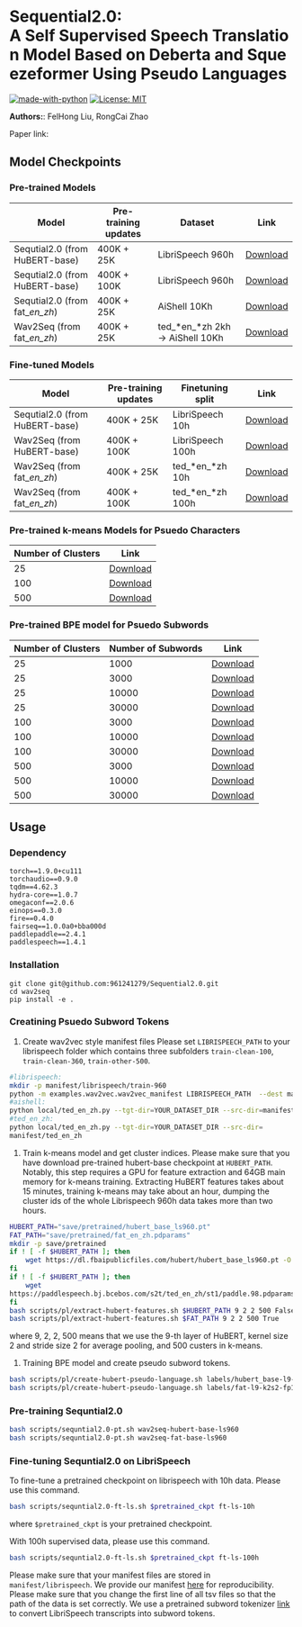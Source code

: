 # Sequential2.0: A Self Supervised Speech Translation Model Based on Deberta and Squeezeformer Using Pseudo Languages

[![made-with-python](https://img.shields.io/badge/Made%20with-Python-red.svg)](#python)
[![License: MIT](https://img.shields.io/badge/License-MIT-yellow.svg)](https://opensource.org/licenses/MIT)

**Authors:**: FelHong Liu, RongCai Zhao

Paper link:&#x20;

## Model Checkpoints

### Pre-trained Models

| Model                             | Pre-training updates | Dataset                           | Link                                                                                                              |
| --------------------------------- | -------------------- | --------------------------------- | ----------------------------------------------------------------------------------------------------------------- |
| Sequtial2.0 (from HuBERT-base)    | 400K + 25K           | LibriSpeech 960h                  | [Download](https://public-dataset-model-store.awsdev.asapp.com/fwu/wav2seq/public/pt/wav2seq-hubert-base-25k.pt)  |
| Sequtial2.0  (from HuBERT-base)   | 400K + 100K          | LibriSpeech 960h                  | [Download](https://public-dataset-model-store.awsdev.asapp.com/fwu/wav2seq/public/pt/wav2seq-hubert-base-100k.pt) |
| Sequtial2.0  (from fat\_*en\_zh*) | 400K + 25K           | AiShell 10Kh                      | [Download](https://public-dataset-model-store.awsdev.asapp.com/fwu/wav2seq/public/pt/wav2seq-hubert-large-25k.pt) |
| Wav2Seq (from fat\_*en\_zh*)      | 400K + 25K           | ted\_*en\_*zh 2kh -> AiShell 10Kh | [Download](https://public-dataset-model-store.awsdev.asapp.com/fwu/wav2seq/public/pt/wav2seq-xlsr-300m-25k.pt)    |

### Fine-tuned Models

| Model                          | Pre-training updates | Finetuning split   | Link                                                                                                                      |
| ------------------------------ | -------------------- | ------------------ | ------------------------------------------------------------------------------------------------------------------------- |
| Sequtial2.0 (from HuBERT-base) | 400K + 25K           | LibriSpeech 10h    | [Download](https://public-dataset-model-store.awsdev.asapp.com/fwu/wav2seq/public/ft/wav2seq-hubert-base-25k-ft-10h.pt)   |
| Wav2Seq (from HuBERT-base)     | 400K + 100K          | LibriSpeech 100h   | [Download](https://public-dataset-model-store.awsdev.asapp.com/fwu/wav2seq/public/ft/wav2seq-hubert-base-100k-ft-10h.pt)  |
| Wav2Seq (from fat\_*en\_zh*)   | 400K + 25K           | ted\_*en\_*zh 10h  | [Download](https://public-dataset-model-store.awsdev.asapp.com/fwu/wav2seq/public/ft/wav2seq-hubert-base-25k-ft-100h.pt)  |
| Wav2Seq (from fat\_*en\_zh*)   | 400K + 100K          | ted\_*en\_*zh 100h | [Download](https://public-dataset-model-store.awsdev.asapp.com/fwu/wav2seq/public/ft/wav2seq-hubert-base-100k-ft-100h.pt) |

### Pre-trained k-means Models for Psuedo Characters

| Number of Clusters | Link                                                                                                                             |
| ------------------ | -------------------------------------------------------------------------------------------------------------------------------- |
| 25                 | [Download](https://public-dataset-model-store.awsdev.asapp.com/fwu/wav2seq/public/km/hubert_base-l9-k2s2-fp16-ls0.1-c25-km.pkl)  |
| 100                | [Download](https://public-dataset-model-store.awsdev.asapp.com/fwu/wav2seq/public/km/hubert_base-l9-k2s2-fp16-ls0.1-c100-km.pkl) |
| 500                | [Download](https://public-dataset-model-store.awsdev.asapp.com/fwu/wav2seq/public/km/hubert_base-l9-k2s2-fp16-ls0.1-c500-km.pkl) |

### Pre-trained BPE model for Psuedo Subwords

| Number of Clusters | Number of Subwords | Link                                                                                                                            |
| ------------------ | ------------------ | ------------------------------------------------------------------------------------------------------------------------------- |
| 25                 | 1000               | [Download](https://public-dataset-model-store.awsdev.asapp.com/fwu/wav2seq/public/tokenizer/c25-bpe-tokenizer-vocab1000.json)   |
| 25                 | 3000               | [Download](https://public-dataset-model-store.awsdev.asapp.com/fwu/wav2seq/public/tokenizer/c25-bpe-tokenizer-vocab3000.json)   |
| 25                 | 10000              | [Download](https://public-dataset-model-store.awsdev.asapp.com/fwu/wav2seq/public/tokenizer/c25-bpe-tokenizer-vocab10000.json)  |
| 25                 | 30000              | [Download](https://public-dataset-model-store.awsdev.asapp.com/fwu/wav2seq/public/tokenizer/c25-bpe-tokenizer-vocab30000.json)  |
| 100                | 3000               | [Download](https://public-dataset-model-store.awsdev.asapp.com/fwu/wav2seq/public/tokenizer/c100-bpe-tokenizer-vocab3000.json)  |
| 100                | 10000              | [Download](https://public-dataset-model-store.awsdev.asapp.com/fwu/wav2seq/public/tokenizer/c100-bpe-tokenizer-vocab10000.json) |
| 100                | 30000              | [Download](https://public-dataset-model-store.awsdev.asapp.com/fwu/wav2seq/public/tokenizer/c100-bpe-tokenizer-vocab30000.json) |
| 500                | 3000               | [Download](https://public-dataset-model-store.awsdev.asapp.com/fwu/wav2seq/public/tokenizer/c500-bpe-tokenizer-vocab3000.json)  |
| 500                | 10000              | [Download](https://public-dataset-model-store.awsdev.asapp.com/fwu/wav2seq/public/tokenizer/c500-bpe-tokenizer-vocab10000.json) |
| 500                | 30000              | [Download](https://public-dataset-model-store.awsdev.asapp.com/fwu/wav2seq/public/tokenizer/c500-bpe-tokenizer-vocab30000.json) |

## Usage

### Dependency

    torch==1.9.0+cu111
    torchaudio==0.9.0
    tqdm==4.62.3
    hydra-core==1.0.7
    omegaconf==2.0.6
    einops==0.3.0
    fire==0.4.0
    fairseq==1.0.0a0+bba000d
    paddlepaddle==2.4.1
    paddlespeech==1.4.1

### Installation

    git clone git@github.com:961241279/Sequential2.0.git
    cd wav2seq
    pip install -e .

### Creatining Psuedo Subword Tokens

1.  Create wav2vec style manifest files
    Please set `LIBRISPEECH_PATH` to your librispeech folder which contains three subfolders `train-clean-100`, `train-clean-360`, `train-other-500`.

```sh
#librispeech:
mkdir -p manifest/librispeech/train-960
python -m examples.wav2vec.wav2vec_manifest LIBRISPEECH_PATH  --dest manifest/librispeech/train-960 --ext flac --valid-percent 0.01 --path-must-contain train
#aishell:
python local/ted_en_zh.py --tgt-dir=YOUR_DATASET_DIR --src-dir=manifest/aishell
#ted_en_zh:
python local/ted_en_zh.py --tgt-dir=YOUR_DATASET_DIR --src-dir=
manifest/ted_en_zh
```

1.  Train k-means model and get cluster indices.
    Please make sure that you have download pre-trained hubert-base checkpoint at `HUBERT_PATH`.
    Notably, this step requires a GPU for feature extraction and 64GB main memory for k-means training.
    Extracting HuBERT features takes about 15 minutes, training k-means may take about an hour, dumping the cluster ids of the whole Librispeech 960h data takes more than two hours.

```sh
HUBERT_PATH="save/pretrained/hubert_base_ls960.pt"
FAT_PATH="save/pretrained/fat_en_zh.pdparams"
mkdir -p save/pretrained
if ! [ -f $HUBERT_PATH ]; then
    wget https://dl.fbaipublicfiles.com/hubert/hubert_base_ls960.pt -O  $HUBERT_PATH
fi
if ! [ -f $HUBERT_PATH ]; then
    wget 
https://paddlespeech.bj.bcebos.com/s2t/ted_en_zh/st1/paddle.98.pdparams --no-check-certificate -O $FAT_PATH
fi
bash scripts/pl/extract-hubert-features.sh $HUBERT_PATH 9 2 2 500 False
bash scripts/pl/extract-hubert-features.sh $FAT_PATH 9 2 2 500 True
```

where 9, 2, 2, 500 means that we use the 9-th layer of HuBERT, kernel size 2 and stride size 2 for average pooling, and 500 custers in k-means.

1.  Training BPE model and create pseudo subword tokens.

```sh
bash scripts/pl/create-hubert-pseudo-language.sh labels/hubert_base-l9-k2s2-fp16-ls0.1/c500 30000
bash scripts/pl/create-hubert-pseudo-language.sh labels/fat-l9-k2s2-fp16-ls0.1/c500 30000
```

### Pre-training Sequntial2.0

```sh
bash scripts/sequntial2.0-pt.sh wav2seq-hubert-base-ls960
bash scripts/sequntial2.0-pt.sh wav2seq-fat-base-ls960
```

### Fine-tuning Sequntial2.0 on LibriSpeech

To fine-tune a pretrained checkpoint on librispeech with 10h data. Please use this command.

```sh
bash scripts/sequntial2.0-ft-ls.sh $pretrained_ckpt ft-ls-10h
```

where `$pretrained_ckpt` is your pretrained checkpoint.

With 100h supervised data, please use this command.

```sh
bash scripts/sequntial2.0-ft-ls.sh $pretrained_ckpt ft-ls-100h
```

Please make sure that your manifest files are stored in `manifest/librispeech`.
We provide our manifest [here](https://public-dataset-model-store.awsdev.asapp.com/fwu/wav2seq/public/manifest/librispeech-ft.tar.gz) for reproducibility. Please make sure that you change the first line of all tsv files so that the path of the data is set correctly.
We use a pretrained subword tokenizer [link](https://public-dataset-model-store.awsdev.asapp.com/fwu/wav2seq/public/tokenizer/ls_text_bpe_unigram1000.tar.gz) to convert LibriSpeech transcripts into subword tokens.
